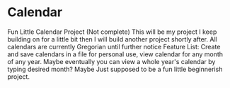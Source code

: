 # Calendar
Fun Little Calendar Project (Not complete)
This will be my project I keep building on for a little bit then I will build another project shortly after.
All calendars are currently Gregorian until further notice
Feature List: Create and save calendars in a file for personal use, view calendar for any month of any year. Maybe eventually you can view a whole year's calendar by typing desired month? Maybe
Just supposed to be a fun little beginnerish project.

